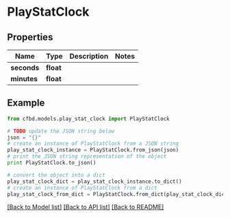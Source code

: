 # PlayStatClock


## Properties
Name | Type | Description | Notes
------------ | ------------- | ------------- | -------------
**seconds** | **float** |  | 
**minutes** | **float** |  | 

## Example

```python
from cfbd.models.play_stat_clock import PlayStatClock

# TODO update the JSON string below
json = "{}"
# create an instance of PlayStatClock from a JSON string
play_stat_clock_instance = PlayStatClock.from_json(json)
# print the JSON string representation of the object
print PlayStatClock.to_json()

# convert the object into a dict
play_stat_clock_dict = play_stat_clock_instance.to_dict()
# create an instance of PlayStatClock from a dict
play_stat_clock_from_dict = PlayStatClock.from_dict(play_stat_clock_dict)
```
[[Back to Model list]](../README.md#documentation-for-models) [[Back to API list]](../README.md#documentation-for-api-endpoints) [[Back to README]](../README.md)


